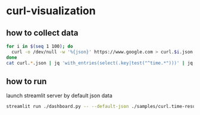 # curl-visualization

## how to collect data
``` bash
for i in $(seq 1 100); do
  curl -o /dev/null -w '%{json}' https://www.google.com > curl.$i.json
done
cat curl.*.json | jq 'with_entries(select(.key|test("^time.*")))' | jq -s . > curl.time-results.json
```

## how to run
launch streamlit server by default json data
``` bash
streamlit run ./dashboard.py -- --default-json ./samples/curl.time-results.json
```
